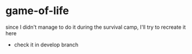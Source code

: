 # game-of-life
since I didn't manage to do it during the survival camp, I'll try to recreate it here
- check it in develop branch
